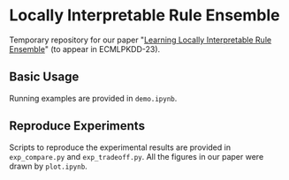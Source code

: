 # Locally Interpretable Rule Ensemble
Temporary repository for our paper "[Learning Locally Interpretable Rule Ensemble](https://arxiv.org/abs/2306.11481)" (to appear in ECMLPKDD-23). 

## Basic Usage
Running examples are provided in ``demo.ipynb``.

## Reproduce Experiments
Scripts to reproduce the experimental results are provided in ``exp_compare.py`` and ``exp_tradeoff.py``.
All the figures in our paper were drawn by ``plot.ipynb``.

